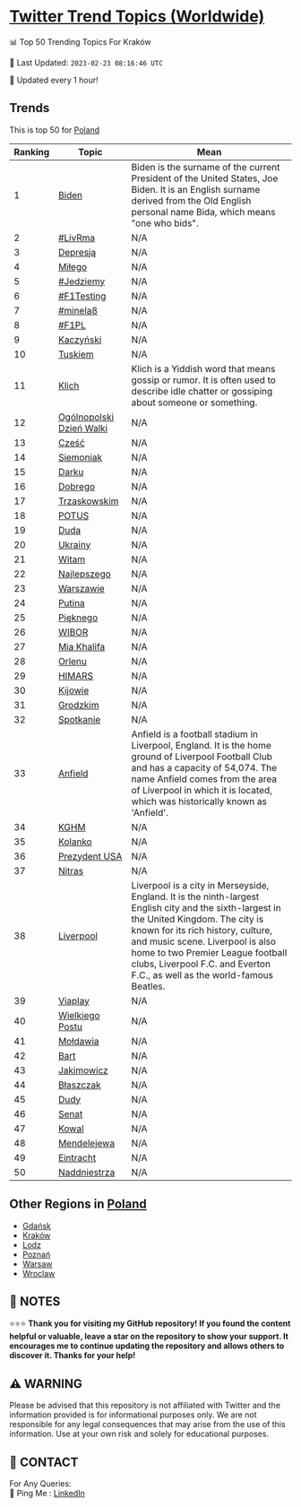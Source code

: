 [Twitter Trend Topics (Worldwide)](https://github.com/ErcinDedeoglu/Twitter-Trend-Topics)
==========


📊 Top 50 Trending Topics For Kraków

📆 Last Updated: `2023-02-23 08:16:46 UTC`

🔧 Updated every 1 hour!


## Trends

This is top 50 for [Poland](</Poland>)

| Ranking | Topic | Mean |
| ------- | ------------ | ------------ |
| 1 | [Biden](http://twitter.com/search?q=Biden) | Biden is the surname of the current President of the United States, Joe Biden. It is an English surname derived from the Old English personal name Bida, which means "one who bids". |
| 2 | [#LivRma](http://twitter.com/search?q=%23LivRma) | N/A |
| 3 | [Depresją](http://twitter.com/search?q=Depresj%c4%85) | N/A |
| 4 | [Miłego](http://twitter.com/search?q=Mi%c5%82ego) | N/A |
| 5 | [#Jedziemy](http://twitter.com/search?q=%23Jedziemy) | N/A |
| 6 | [#F1Testing](http://twitter.com/search?q=%23F1Testing) | N/A |
| 7 | [#minela8](http://twitter.com/search?q=%23minela8) | N/A |
| 8 | [#F1PL](http://twitter.com/search?q=%23F1PL) | N/A |
| 9 | [Kaczyński](http://twitter.com/search?q=Kaczy%c5%84ski) | N/A |
| 10 | [Tuskiem](http://twitter.com/search?q=Tuskiem) | N/A |
| 11 | [Klich](http://twitter.com/search?q=Klich) | Klich is a Yiddish word that means gossip or rumor. It is often used to describe idle chatter or gossiping about someone or something. |
| 12 | [Ogólnopolski Dzień Walki](http://twitter.com/search?q=Og%c3%b3lnopolski+Dzie%c5%84+Walki) | N/A |
| 13 | [Cześć](http://twitter.com/search?q=Cze%c5%9b%c4%87) | N/A |
| 14 | [Siemoniak](http://twitter.com/search?q=Siemoniak) | N/A |
| 15 | [Darku](http://twitter.com/search?q=Darku) | N/A |
| 16 | [Dobrego](http://twitter.com/search?q=Dobrego) | N/A |
| 17 | [Trzaskowskim](http://twitter.com/search?q=Trzaskowskim) | N/A |
| 18 | [POTUS](http://twitter.com/search?q=POTUS) | N/A |
| 19 | [Duda](http://twitter.com/search?q=Duda) | N/A |
| 20 | [Ukrainy](http://twitter.com/search?q=Ukrainy) | N/A |
| 21 | [Witam](http://twitter.com/search?q=Witam) | N/A |
| 22 | [Najlepszego](http://twitter.com/search?q=Najlepszego) | N/A |
| 23 | [Warszawie](http://twitter.com/search?q=Warszawie) | N/A |
| 24 | [Putina](http://twitter.com/search?q=Putina) | N/A |
| 25 | [Pięknego](http://twitter.com/search?q=Pi%c4%99knego) | N/A |
| 26 | [WIBOR](http://twitter.com/search?q=WIBOR) | N/A |
| 27 | [Mia Khalifa](http://twitter.com/search?q=Mia+Khalifa) | N/A |
| 28 | [Orlenu](http://twitter.com/search?q=Orlenu) | N/A |
| 29 | [HIMARS](http://twitter.com/search?q=HIMARS) | N/A |
| 30 | [Kijowie](http://twitter.com/search?q=Kijowie) | N/A |
| 31 | [Grodzkim](http://twitter.com/search?q=Grodzkim) | N/A |
| 32 | [Spotkanie](http://twitter.com/search?q=Spotkanie) | N/A |
| 33 | [Anfield](http://twitter.com/search?q=Anfield) | Anfield is a football stadium in Liverpool, England. It is the home ground of Liverpool Football Club and has a capacity of 54,074. The name Anfield comes from the area of Liverpool in which it is located, which was historically known as 'Anfield'. |
| 34 | [KGHM](http://twitter.com/search?q=KGHM) | N/A |
| 35 | [Kolanko](http://twitter.com/search?q=Kolanko) | N/A |
| 36 | [Prezydent USA](http://twitter.com/search?q=Prezydent+USA) | N/A |
| 37 | [Nitras](http://twitter.com/search?q=Nitras) | N/A |
| 38 | [Liverpool](http://twitter.com/search?q=Liverpool) | Liverpool is a city in Merseyside, England. It is the ninth-largest English city and the sixth-largest in the United Kingdom. The city is known for its rich history, culture, and music scene. Liverpool is also home to two Premier League football clubs, Liverpool F.C. and Everton F.C., as well as the world-famous Beatles. |
| 39 | [Viaplay](http://twitter.com/search?q=Viaplay) | N/A |
| 40 | [Wielkiego Postu](http://twitter.com/search?q=Wielkiego+Postu) | N/A |
| 41 | [Mołdawia](http://twitter.com/search?q=Mo%c5%82dawia) | N/A |
| 42 | [Bart](http://twitter.com/search?q=Bart) | N/A |
| 43 | [Jakimowicz](http://twitter.com/search?q=Jakimowicz) | N/A |
| 44 | [Błaszczak](http://twitter.com/search?q=B%c5%82aszczak) | N/A |
| 45 | [Dudy](http://twitter.com/search?q=Dudy) | N/A |
| 46 | [Senat](http://twitter.com/search?q=Senat) | N/A |
| 47 | [Kowal](http://twitter.com/search?q=Kowal) | N/A |
| 48 | [Mendelejewa](http://twitter.com/search?q=Mendelejewa) | N/A |
| 49 | [Eintracht](http://twitter.com/search?q=Eintracht) | N/A |
| 50 | [Naddniestrza](http://twitter.com/search?q=Naddniestrza) | N/A |



## Other Regions in [Poland](</Poland>)

* [Gdańsk](</Poland/Gdańsk.md>)
* [Kraków](</Poland/Kraków.md>)
* [Lodz](</Poland/Lodz.md>)
* [Poznań](</Poland/Poznań.md>)
* [Warsaw](</Poland/Warsaw.md>)
* [Wroclaw](</Poland/Wroclaw.md>)



## 📝 NOTES

⭐⭐⭐ **Thank you for visiting my GitHub repository! If you found the content helpful or valuable, leave a star on the repository to show your support. It encourages me to continue updating the repository and allows others to discover it. Thanks for your help!**


## ⚠️ WARNING

Please be advised that this repository is not affiliated with Twitter and the information provided is for informational purposes only. We are not responsible for any legal consequences that may arise from the use of this information. Use at your own risk and solely for educational purposes.


## 📨 CONTACT

 For Any Queries:  
            🏓 Ping Me : [LinkedIn](https://www.linkedin.com/in/ercindedeoglu/)
